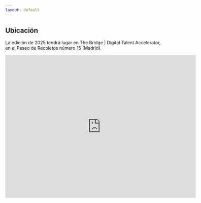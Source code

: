 ```yaml
---
layout: default
---
```


## Ubicación

La edición de 2025 tendrá lugar en The Bridge | Digital Talent Accelerator, en el Paseo de Recoletos número 15 (Madrid).

<iframe src="https://www.google.com/maps/embed?pb=!1m18!1m12!1m3!1d3037.4284770701065!2d-3.695246222806237!3d40.421510171438605!2m3!1f0!2f0!3f0!3m2!1i1024!2i768!4f13.1!3m3!1m2!1s0xd4229dd28bc4f6b%3A0x1b818ff2f527183b!2sThe%20Bridge%20%7C%20Digital%20Talent%20Accelerator!5e0!3m2!1ses!2ses!4v1739384871907!5m2!1ses!2ses"
  width="600"
  height="450"
  frameborder="0"
  style="border:0;"
  allowfullscreen>
</iframe>
